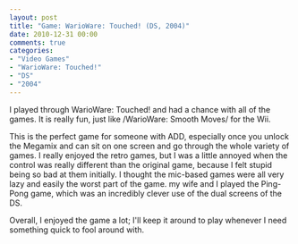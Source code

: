 ```yaml
---
layout: post
title: "Game: WarioWare: Touched! (DS, 2004)"
date: 2010-12-31 00:00
comments: true
categories:
- "Video Games"
- "WarioWare: Touched!"
- "DS"
- "2004"
---
```


I played through WarioWare: Touched! and had a chance with all of
the games. It is really fun, just like /WarioWare: Smooth Moves/
for the Wii.

This is the perfect game for someone with ADD, especially once
you unlock the Megamix and can sit on one screen and go through
the whole variety of games. I really enjoyed the retro games, but
I was a little annoyed when the control was really different than
the original game, because I felt stupid being so bad at them
initially. I thought the mic-based games were all very lazy and
easily the worst part of the game. my wife and I played the
Ping-Pong game, which was an incredibly clever use of the dual
screens of the DS.

Overall, I enjoyed the game a lot; I'll keep it around to play
whenever I need something quick to fool around with.
